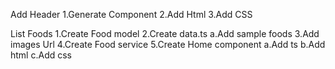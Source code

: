 Add Header
    1.Generate Component
    2.Add Html
    3.Add CSS

List Foods
    1.Create Food model
    2.Create data.ts
        a.Add sample foods
    3.Add images Url
    4.Create Food service
    5.Create Home component
        a.Add ts
        b.Add html
        c.Add css